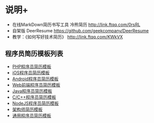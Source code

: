 # 说明+

- 在线MarkDown简历书写工具 冷熊简历 http://link.ftqq.com/0rsRL  
- 自架版 DeerResume https://github.com/geekcompany/DeerResume
- 教学：《如何写好技术简历》 http://link.ftqq.com/KWkVX

## 程序员简历模板列表

- [PHP程序员简历模板](php.md)
- [iOS程序员简历模板](ios.md)
- [Android程序员简历模板](android.md)
- [Web前端程序员简历模板](web.md)
- [Java程序员简历模板](java.md)
- [C/C++程序员简历模板](c.md)
- [NodeJS程序员简历模板](node.md)
- [架构师简历模板](architect.md)
- [通用程序员简历模板](etc.md)
